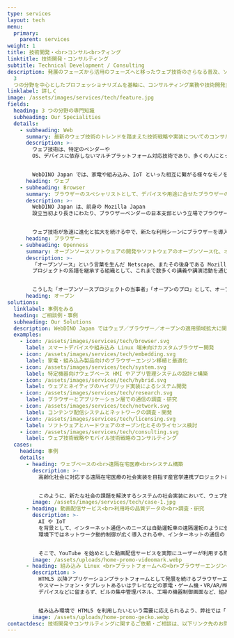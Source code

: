 ```yaml
---
type: services
layout: tech
menu:
  primary:
    parent: services
weight: 1
title: 技術開発・<br>コンサル<br>ティング
linktitle: 技術開発・コンサルティング
subtitle: Technical Development / Consulting
description: 発展のフェーズから活用のフェーズへと移ったウェブ技術のさらなる普及、ソフトウェア分野以外の多様な領域でのオープンソース手法の活用拡大など「ウェブ」「ブラウザー」「オープン」の
  3
  つの分野を中心としたプロフェッショナリズムを基軸に、コンサルティング業務や技術開発支援を行っています。特に、通信・制御・アプリの共通言語としてウェブ技術を利用することで、メーカーや製品カテゴリーの垣根を超えた「ウェブ技術による相互接続環境の社会実装」に取り組みます。
linklabel: 詳しく
image: /assets/images/services/tech/feature.jpg
fields:
  heading: 3 つの分野の専門知識
  subheading: Our Specialities
  details:
    - subheading: Web
      summary: 最新のウェブ技術のトレンドを踏まえた技術戦略や実装についてのコンサルティングを提供しています。
      description: >-
        ウェブ技術は、特定のベンダーや
        OS、デバイスに依存しないマルチプラットフォーム対応技術であり、多くの人にとっての共通言語です。社会の課題に挑戦する新たなサービスの創出にあたり、ウェブ技術を使ったソリューションを採用することで、その適応範囲は格段に拡がります。単一プラットフォーム向けの実装でも課題の解決が可能かもしれませんが、そこにウェブ技術を取り入れることで、より多くの開発者の参加や想定以上のサービスとの連携が可能となります。実装者の期待を越えるイノベーションを促進するのも私たちの目的です。


        WebDINO Japan では、家電や組み込み、IoT といった相互に繋がる様々なモノを組み合わせたビジネス構築において、どのようなかたちでウェブ技術を活用できるかのご相談を承っています。ブラウザーエンジンや JavaScript エンジンの移植やカスタマイズ、ウェブアプリの実装やパッケージ管理など、ウェブに関する幅広い専門知識と実装経験に基づき、新しい領域やデバイスでも最適な技術の選定と実装をお手伝いします。
      heading: ウェブ
    - subheading: Browser
      summary: ブラウザーのスペシャリストとして、デバイスや用途に合せたブラウザーの移植やカスタマイズはもちろん、ブラウザーを利用した調査・研究もお引き受けします。
      description: >-
        WebDINO Japan は、前身の Mozilla Japan
        設立当初より長きにわたり、ブラウザーベンダーの日本支部という立場でブラウザーと共に歩んできた経験を持つ組織です。現在、各ブラウザーの実装と特徴、開発経緯や最新の議論など、ブラウザーに関する体系的な知見を活かしたアドバイスが可能です。


        ウェブ技術が急速に進化と拡大を続ける中で、新たな利用シーンにブラウザーを導入する際、用途に応じて最適なブラウザーの検討・移植やカスタマイズを行います。また、ブラウザーや JavaScript エンジンを利用したパフォーマンスやネットワークに関する検証など、ブラウザーの実装と拡張性、最新のウェブ技術、ネットワークなど幅広い知見を活かした調査・研究もお手伝いいたします。
      heading: ブラウザー
    - subheading: Openness
      summary: オープンソースソフトウェアの開発やソフトウェアのオープンソース化、オープン手法のビジネスへの適用についてのお手伝いを行っています。
      description: >-
        「オープンソース」という言葉を生んだ Netscape、またその後身である Mozilla
        プロジェクトの系譜を継承する組織として、これまで数多くの講義や講演活動を通じて、オープンソースの普及・啓発に努めて参りました。近年では、あらゆる分野に「オープンの風」を吹かすべく、ハードウェアやデザイン、人材育成といったソフトウェア分野以外の多様な領域でのオープンソース手法の活用拡大を目指す様々なプロジェクトへの挑戦を続けています。


        こうした「オープンソースプロジェクトの当事者」「オープンのプロ」として、オープンソースの利用・開発・公開はもちろん、ハードウェア・知財・プロジェクトのオープン化やコミュニティとの連携などについてのコンサルティングを行っています。
      heading: オープン
solutions:
  linklabel: 事例をみる
  heading: ご相談例・事例
  subheading: Our Solutions
  description: WebDINO Japan ではウェブ／ブラウザー／オープンの適用領域拡大に関わる業務を広くお受けしています。
  examples:
    - icon: /assets/images/services/tech/browser.svg
      label: スマートデバイスや組み込み Linux 端末向けカスタムブラウザー開発
    - icon: /assets/images/services/tech/embedding.svg
      label: 家電・組み込み製品向けのブラウザーエンジン移植と最適化
    - icon: /assets/images/services/tech/system.svg
      label: 特定機器向けウェブベース HMI やアプリ管理システムの設計と構築
    - icon: /assets/images/services/tech/hybrid.svg
      label: ウェブとネイティブのハイブリッド実装によるシステム開発
    - icon: /assets/images/services/tech/research.svg
      label: ブラウザーとアプリケーション層での通信の調査・研究
    - icon: /assets/images/services/tech/network.svg
      label: コンテンツ配信システムとネットワークの調査・開発
    - icon: /assets/images/services/tech/licensing.svg
      label: ソフトウェアとハードウェアのオープン化とそのライセンス検討
    - icon: /assets/images/services/tech/consulting.svg
      label: ウェブ技術戦略やモバイル技術戦略のコンサルティング
  cases:
    heading: 事例
    details:
      - heading: ウェブベースの<br>遠隔在宅医療<br>システム構築
        description: >-
          高齢化社会に対応する遠隔在宅医療の社会実装を目指す産官学連携プロジェクトにおいて、病院の医師と在宅の患者を繋ぎ、患者の状態をリアルタイムに把握可能な超高解像度カメラやセンサーなどの遠隔制御とデータ収集を行う実証実験システムを、ブラウザーやウェブ技術を中心として実装しました。


          このように、新たな社会の課題を解決するシステムの社会実装において、ウェブ技術を利用することで、ウェブの適用領域を拡大しつつインターネットの価値を社会に還元する取り組みを行っています。
        image: /assets/images/services/tech/case-1.jpg
      - heading: 動画配信サービス<br>利用時の品質データの<br>調査・研究
        description: >-
          AI や IoT
          を背景として、インターネット通信へのニーズは自動運転車の遠隔運転のように低遅延を求めるもの、災害時通信など高信頼性を求めるものなど、用途に応じた制御が求められています。特に、5G
          環境下ではネットワーク動的制御が広く導入される中、インターネットの通信の 6 割を占める動画配信サービスの通信制御は大きな課題です。


          そこで、YouTube を始めとした動画配信サービスを実際にユーザーが利用する際の品質データを分析・公開し、ネットワーク資源の有効活用と品質向上に役立てる調査研究プロジェクト「[Web VideoMark](https://videomark.webdino.org/)」を実施しています。
        image: /assets/uploads/home-promo-videomark.webp
      - heading: 組み込み Linux <br>プラットフォームへの<br>ブラウザーエンジン<br>移植
        description: >
          HTML5 以降アプリケーションプラットフォームとして発展を続けるブラウザーエンジンは、PC
          やスマートフォン・タブレットあるいはテレビなどの家電・ゲーム機・VR/AR/MR
          デバイスなどに留まらず、ビルの集中管理パネル、工場の機器制御画面など、組み込み製品向けの HMI 環境としての利用が広がっています。


          組み込み環境で HTML5 を利用したいという需要に応えられるよう、弊社では「[Gecko Embedded](https://github.com/webdino/gecko-embedded/wiki)」プロジェクトにて Firefox のブラウザーエンジン Gecko をルネサスエレクトロニクスの産業用プロセッサー「RZ/G」シリーズに移植しています。
        image: /assets/uploads/home-promo-gecko.webp
contactdesc: 技術開発やコンサルティングに関するご依頼・ご相談は、以下リンク先のお問い合わせフォームよりお願いします。
---
```

